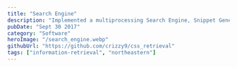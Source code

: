 ```yaml
---
title: "Search Engine"
description: "Implemented a multiprocessing Search Engine, Snippet Generator and Web Crawler with a MAP greater than Lucene combining several retrieval models such as BM25, Smoothed Query Likelihood and TF-IDF"
pubDate: "Sept 30 2017"
category: "Software"
heroImage: "/search_engine.webp"
githubUrl: "https://github.com/crizzy9/css_retrieval"
tags: ["information-retrieval", "northeastern"]
---
```

